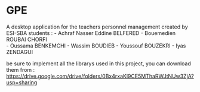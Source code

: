 # GPE
A desktop application for the teachers personnel management
created by ESI-SBA students : 
                            - Achraf Nasser Eddine BELFERED
		                        - Bouemedien ROUBAI CHORFI  
		                        - Oussama BENKEMCHI 
	                       	  - Wassim BOUDIEB
	                          - Youssouf BOUZEKRI
		                        - Iyas ZENDAGUI
                            
be sure to implement all the librarys used in this project, you can download them from : https://drive.google.com/drive/folders/0Bx4rxaKl9CE5MThaRWJtNUw3ZjA?usp=sharing
